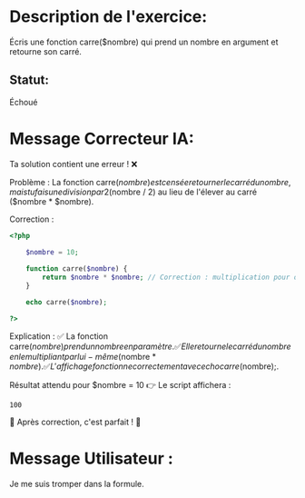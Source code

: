# Description de l'exercice:

Écris une fonction carre($nombre) qui prend un nombre en argument et retourne son carré.


## Statut: 

Échoué

# Message Correcteur IA:

Ta solution contient une erreur ! ❌

Problème :
La fonction carre($nombre) est censée retourner le carré du nombre, mais tu fais une division par 2 ($nombre / 2) au lieu de l'élever au carré ($nombre * $nombre).

Correction :
```php
<?php

    $nombre = 10;
    
    function carre($nombre) {
        return $nombre * $nombre; // Correction : multiplication pour obtenir le carré
    }

    echo carre($nombre);

?>
```

Explication :
✅ La fonction carre($nombre) prend un nombre en paramètre.
✅ Elle retourne le carré du nombre en le multipliant par lui-même ($nombre * $nombre).
✅ L'affichage fonctionne correctement avec echo carre($nombre);.

Résultat attendu pour $nombre = 10
👉 Le script affichera :

```
100
```

💯 Après correction, c'est parfait ! 🚀

# Message Utilisateur : 

Je me suis tromper dans la formule.
